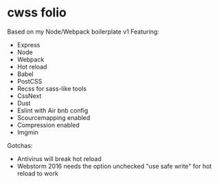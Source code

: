 # cwss folio
Based on my Node/Webpack boilerplate v1
Featuring:
- Express
- Node
- Webpack
- Hot reload
- Babel
- PostCSS
- Recss for sass-like tools
- CssNext
- Dust
- Eslint with Air bnb config
- Scourcemapping enabled
- Compression enabled
- Imgmin



Gotchas:
- Antivirus will break hot reload
- Webstorm 2016 needs the option unchecked "use safe write" for hot reload to work

